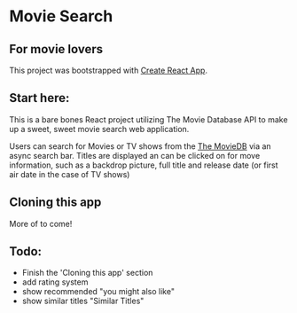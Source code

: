 # Movie Search
## For movie lovers

This project was bootstrapped with [Create React App](https://github.com/facebook/create-react-app).

## Start here:

This is a bare bones React project utilizing The Movie Database API to make up a sweet, sweet movie search web application.

Users can search for Movies or TV shows from the [The MovieDB](themoviedb.org) via an async search bar. Titles are displayed an can be clicked on for move information, such as a backdrop picture, full title and release date (or first air date in the case of TV shows)

## Cloning this app

More of to come!

## Todo:

- Finish the 'Cloning this app' section
- add rating system
- show recommended "you might also like"
- show similar titles "Similar Titles"
